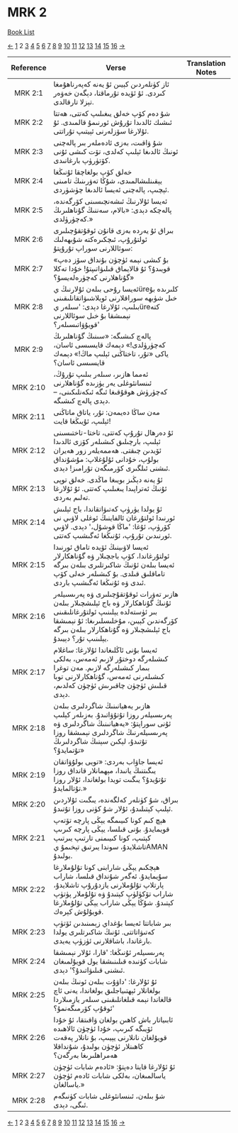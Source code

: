 # MRK 2
[Book List](../README.md)

[<-](./chapter_1.md) [1](./chapter_1.md) 2 [3](./chapter_3.md) [4](./chapter_4.md) [5](./chapter_5.md) [6](./chapter_6.md) [7](./chapter_7.md) [8](./chapter_8.md) [9](./chapter_9.md) [10](./chapter_10.md) [11](./chapter_11.md) [12](./chapter_12.md) [13](./chapter_13.md) [14](./chapter_14.md) [15](./chapter_15.md) [16](./chapter_16.md) [->](./chapter_3.md)

| Reference | Verse | Translation Notes |
|:---------:|-------|-------------------|
|MRK 2:1|ئاز كۈنلەردىن كېيىن ئۇ يەنە كەپەرناھۇمغا كىردى. ئۇ ئۆيدە تۇرماقتا، دېگەن خەۋەر تېزلا تارقالدى.||
|MRK 2:2|شۇ دەم كۆپ خەلق يىغىلىپ كەتتى، ھەتتا ئىشىك ئالدىدا تۇرۇش ئورنىمۇ قالمىدى. ئۇ ئۇلارغا سۆزلەرنى ئېيتىپ تۇراتتى.||
|MRK 2:3|شۇ ۋاقىت، بەزى ئادەملەر بىر پالەچنى ئونىڭ ئالدىغا ئېلىپ كەلدى، تۆت كىشى ئۇنى كۆتۈرۈپ بارغانىدى.||
|MRK 2:4|خەلق كۆپ بولغاچقا ئۇنىڭغا يېقىنلىشالمىدى، شۇڭا تەۋرىنىڭ تامىنى ئېچىپ، پالەچنى ئەيسا ئالدىغا چۈشۈردى.||
|MRK 2:5|ئەيسا ئۇلارنىڭ ئىشەنچىسىنى كۆرگەندە، پالەچكە دېدى: «بالام، سەننىڭ گۇناھلىرىڭ كەچۈرۈلدى.»||
|MRK 2:6|بىراق ئۇ يەردە بەزى قانۇن ئوقۇتقۇچىلىرى ئولتۇرۇپ، ئىچكىرەكتە شۇبھەلىك سوئاللارنى سوراپ تۇرۇپتۇ:||
|MRK 2:7|«بۇ كىشى نېمە ئۈچۈن بۇنداق سۆز دەپ قويىدۇ؟ ئۇ قالايماق قىلىۋاتىپتۇ! خۇدا تەكلا گۇناھلارنى كەچۈرەلەيسۇ؟»||
|MRK 2:8|ئەيسا رۇحى بىلەن ئۇلارنىڭ يüreكلىرىدە بۇ خىل شۈبھە سوراقلارنى ئويلاشىۋاتقانلىقىنى بىلىپ، ئۇلارغا دېدى: 'سىلەر يüreكتە نېمىشقا بۇ خىل سوئاللارنى قويۇۋاتىسىلەر؟'||
|MRK 2:9|پالەچ كىشىگە: «سىنىڭ گۇناھلىرىڭ كەچۈرۈلدى!» دېمەك قايسىسى ئاسان، ياكى «تۇر، تاختاڭنى ئېلىپ ماڭ!» دېمەك قايسىسى ئاسان؟||
|MRK 2:10|ئەمما ھازىر، سىلەر بىلىپ تۇرۇڭ، ئىنسانئوغلى يەر يۈزىدە گۇناھلارنى كەچۈرۈش ھوقۇقىغا ئىگە ئىكەنلىكىنى، – دېدى پالەچ كىشىگە.||
|MRK 2:11|مەن ساڭا دەيمەن: تۇر، ياتاق ماتاڭنى ئېلىپ، ئۇيىڭغا قايت!||
|MRK 2:12|ئۇ دەرھال تۇرۇپ كەتتى، تاختا-تاختىسىنى ئېلىپ، بارچىلىق كىشىلەر كۆزى ئالدىدا ئۆيدىن چىقتى. ھەممەيلەر زور ھەيران بولۇپ، خۇدانى ئۇلۇغلاپ: مۇشۇنداق ئىشنى ئىلگىرى كۆرمىگەن تۇرامىز! دېدى.||
|MRK 2:13|ئۇ يەنە دېڭىز بويىغا ماڭدى. خەلق توپى ئۇنىڭ ئەتراپىدا يىغىلىپ كەتتى. ئۇ ئۇلارغا تەلىم بەردى.||
|MRK 2:14|ئۇ يولدا يۈرۈپ كەتىۋاتقاندا، باج ئېلىش ئورنىدا ئولتۇرغان ئالفاينىڭ ئوغلى لاۋىي نى كۆرۈپ، ئۇغا: 'ماڭا قوشۇل،' دېدى. لاۋىي ئورنىدىن تۇرۇپ، ئۇنىڭغا ئەگىشىپ كەتتى.||
|MRK 2:15|ئەيسا لاۋىينىڭ ئۆيدە تاماق ئورنىدا ئولتۇرغاندا، كۆپ باجچىلار ۋە گۇناھكارلار ئەيسا بىلەن ئۇنىڭ شاكىرتلىرى بىلەن بىرگە تاماقلىق قىلدى. بۇ كىشىلەر خەلى كۆپ ئىدى ۋە ئۇنىڭغا ئەگىشىپ باردى.||
|MRK 2:16|ھازىر تەۋرات ئوقۇتقۇچىلىرى ۋە پەرىسىيلەر ئۇنىڭ گۇناھكارلار ۋە باج ئېلىشچىلار بىلەن بىر ئۈستەلدە يېلىنىپ ئولتۇرغانلىقىنى كۆرگەندىن كېيىن، مۇخلىسلىرىغا: ئۇ نېمىشقا باج ئېلىشچىلار ۋە گۇناھكارلار بىلەن بىرگە يېلىنىپ تۇر؟ دېيىدۇ.||
|MRK 2:17|ئەيسا بۇنى ئاڭلىغاندا ئۇلارغا: ساغلام كىشىلەرگە دوختۇر لازىم ئەمەس، بەلكى بىمار كىشىلەرگە لازىم. مەن توغرا كىشىلەرنى ئەمەس، گۇناھكارلارنى توبا قىلىش ئۈچۈن چاقىرىش ئۈچۈن كەلدىم، دېدى.||
|MRK 2:18|ھازىر يەھيانىنىڭ شاگردلىرى بىلەن پەرىسىيلەر روزا تۇتۇۋاتىدۇ. بەزىلەر كېلىپ ئۇنى سوراپتۇ: «يەھيانىنىڭ شاگردلىرى ۋە پەرىسىيلەرنىڭ شاگردلىرى نېمىشقا روزا تۇتىدۇ، لېكىن سېنىڭ شاگردلىرىڭ تۇتمايدۇ؟»||
|MRK 2:19|ئەيسا جاۋاب بەردى: «تویى بولۇۋاتقان يىگىتنىڭ يانىدا، مېھمانلار قانداق روزا تۇتۇيدۇ؟ يىگىت تويدا بولغاندا، ئۇلار روزا تۇتالمايدۇ.»||
|MRK 2:20|بىراق، شۇ كۈنلەر كەلگەندە، يىگىت ئۇلاردىن ئېلىپ كېتىلىدۇ، ئۇلار شۇ كۈنى روزا تۇتىدۇ.||
|MRK 2:21|ھېچ كىم كونا كىيىمگە يېڭى پارچە تۆتەپ قويمايدۇ. بۇنى قىلسا، يېڭى پارچە كىرىپ كېتىپ، كونا كىيىمنى تارتىپ يىرتىپ تاشلايدۇ، سوندا يىرتىق تېخىمۇ يAMAN بولىدۇ.||
|MRK 2:22|ھېچكىم يېڭى شارابنى كونا تۇلۇملارغا سۇيمايدۇ. ئەگەر شۇنداق قىلسا، شاراب پارتلاپ تۇلۇملارنى يازدۇرۇپ تاشلايدۇ، شاراب تۆكۈلۈپ كېتىدۇ ۋە تۇلۇملار پۈتۈپ كېتىدۇ. شۇڭا يېڭى شاراب يېڭى تۇلۇملارغا قويۇلۇش كېرەك.||
|MRK 2:23|بىر شاباتتا ئەيسا بۇغداي زېمىنىدىن ئۆتۈپ كەتىۋاتاتتى. ئۇنىڭ شاكىرتلىرى يولدا بارغاندا، باشاقلارنى ئۈزۈپ يەيدى.||
|MRK 2:24|پەرىسىيلەر ئۇنىڭغا: 'قارا، ئۇلار نېمىشقا شابات كۈنىدە قىلىنىشقا يول قويۇلمىغان ئىشنى قىلىۋاتىدۇ؟' دېدى.||
|MRK 2:25|ئۇ ئۇلارغا: 'داۋۇت بىلەن ئونىڭ بىلەن بولغانلار ئېھتىياجلىق بولغاندا، يەنى ئاچ قالغاندا نېمە قىلغانلىقىنى سىلەر يازمىلاردا ئوقۇپ كۆرمىگەنمۇ؟'||
|MRK 2:26|ئابىياتار باش كاھىن بولغان ۋاقىتقا، ئۇ خۇدا ئۆيىگە كىرىپ، خۇدا ئۈچۈن ئالاھىدە قويۇلغان نانلارنى يېيىپ، بۇ نانلار پەقەت كاھىنلار ئۈچۈن بولىدۇ، شۇنداقلا ھەمراھلىرىغا بەرگەن؟||
|MRK 2:27|ئۇ ئۇلارغا قايتا دەپتۇ: «ئادەم شابات ئۈچۈن ياسالمىغان، بەلكى شابات ئادەم ئۈچۈن ياسالغان.»||
|MRK 2:28|شۇ بىلەن، ئىنسانئوغلى شابات كۈنىگەم ئىگى، دېدى.||


[<-](./chapter_1.md) [1](./chapter_1.md) 2 [3](./chapter_3.md) [4](./chapter_4.md) [5](./chapter_5.md) [6](./chapter_6.md) [7](./chapter_7.md) [8](./chapter_8.md) [9](./chapter_9.md) [10](./chapter_10.md) [11](./chapter_11.md) [12](./chapter_12.md) [13](./chapter_13.md) [14](./chapter_14.md) [15](./chapter_15.md) [16](./chapter_16.md) [->](./chapter_3.md)